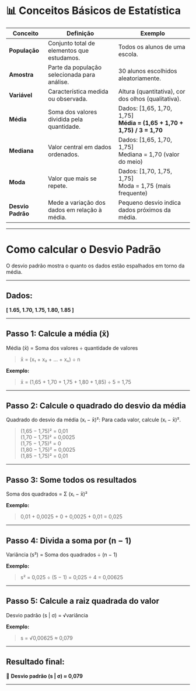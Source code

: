 # 📊 Conceitos Básicos de Estatística

| Conceito       | Definição                                     | Exemplo                                                         |
|----------------|----------------------------------------------|----------------------------------------------------------------|
| **População**  | Conjunto total de elementos que estudamos.  | Todos os alunos de uma escola.                                  |
| **Amostra**    | Parte da população selecionada para análise. | 30 alunos escolhidos aleatoriamente.                            |
| **Variável**   | Característica medida ou observada.          | Altura (quantitativa), cor dos olhos (qualitativa).            |
| **Média**      | Soma dos valores dividida pela quantidade.    | Dados: [1,65, 1,70, 1,75]<br>**Média = (1,65 + 1,70 + 1,75) / 3 = 1,70** |
| **Mediana**    | Valor central em dados ordenados.              | Dados: [1,65, 1,70, 1,75]<br>Mediana = 1,70 (valor do meio)    |
| **Moda**       | Valor que mais se repete.                      | Dados: [1,70, 1,75, 1,75]<br>Moda = 1,75 (mais frequente)      |
| **Desvio Padrão** | Mede a variação dos dados em relação à média.| Pequeno desvio indica dados próximos da média.                  |

---

# Como calcular o Desvio Padrão

O desvio padrão mostra o quanto os dados estão espalhados em torno da média.

---

## Dados:
**[ 1.65, 1.70, 1.75, 1.80, 1.85 ]**

---

## Passo 1: Calcule a média (x̄)
Média (x̄) = Soma dos valores ÷ quantidade de valores  
> x̄ = (x₁ + x₂ + ... + xₙ) ÷ n

**Exemplo:**  
> x̄ = (1,65 + 1,70 + 1,75 + 1,80 + 1,85) ÷ 5 = 1,75

---

## Passo 2: Calcule o quadrado do desvio da média

Quadrado do desvio da média (xᵢ − x̄)²: Para cada valor, calcule (xᵢ − x̄)².

> (1,65 − 1,75)² = 0,01  
> (1,70 − 1,75)² = 0,0025  
> (1,75 − 1,75)² = 0  
> (1,80 − 1,75)² = 0,0025  
> (1,85 − 1,75)² = 0,01

---

## Passo 3: Some todos os resultados

Soma dos quadrados = Σ (xᵢ − x̄)²

**Exemplo:**  
> 0,01 + 0,0025 + 0 + 0,0025 + 0,01 = 0,025

---

## Passo 4: Divida a soma por (n − 1)

Variância (s²) = Soma dos quadrados ÷ (n − 1)

**Exemplo:**  
> s² = 0,025 ÷ (5 − 1) = 0,025 ÷ 4 = 0,00625

---

## Passo 5: Calcule a raiz quadrada do valor

Desvio padrão (s | σ) = √variância

**Exemplo:**  
> s = √0,00625 ≈ 0,079

---

## Resultado final:
🎯 **Desvio padrão (s | σ) ≈ 0,079**

---
